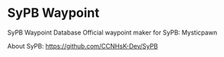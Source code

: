 # SyPB Waypoint
SyPB Waypoint Database
Official waypoint maker for SyPB: Mysticpawn

About SyPB: https://github.com/CCNHsK-Dev/SyPB
